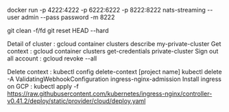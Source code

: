 <!-- Run nats streaming docker container for testing on local -->
docker run -p 4222:4222 -p 6222:6222 -p 8222:8222 nats-streaming --user admin --pass password -m 8222

<!-- git commands -->
git clean -f/fd
git reset HEAD --hard

<!-- Gcloud describe cluster -->
Detail of cluster    : gcloud container clusters describe my-private-cluster
Get context          : gcloud container clusters get-credentials private-cluster
Sign out all account : gcloud revoke --all

<!-- Kubectl commands -->
Delete context : kubectl config delete-context [project name] 
kubectl delete -A ValidatingWebhookConfiguration ingress-nginx-admission
Install ingress on GCP : kubectl apply -f https://raw.githubusercontent.com/kubernetes/ingress-nginx/controller-v0.41.2/deploy/static/provider/cloud/deploy.yaml
